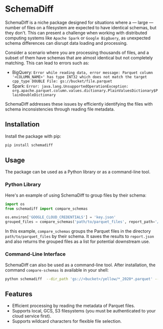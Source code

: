# SchemaDiff

SchemaDiff is a niche package designed for situations where a — large — number of files on a filesystem are expected to have identical schemas, but they don't. This can present a challenge when working with distributed computing systems like `Apache Spark` or `Google BigQuery`, as unexpected schema differences can disrupt data loading and processing.

Consider a scenario where you are processing thousands of files, and a subset of them have schemas that are almost identical but not completely matching. This can lead to errors such as:

- BigQuery: `Error while reading data, error message: Parquet column '<COLUMN_NAME>' has type INT32 which does not match the target cpp_type DOUBLE File: gs://bucket/file.parquet`
- Spark: `Error: java.lang.UnsupportedOperationException: org.apache.parquet.column.values.dictionary.PlainValuesDictionary$PlainDoubleDictionary`

SchemaDiff addresses these issues by efficiently identifying the files with schema inconsistencies through reading file metadata.

## Installation

Install the package with pip:

```bash
pip install schemadiff
```

## Usage

The package can be used as a Python library or as a command-line tool.

### Python Library

Here's an example of using SchemaDiff to group files by their schema:

```python
import os
from schemadiff import compare_schemas

os.environ['GOOGLE_CLOUD_CREDENTIALS'] = 'key.json'
grouped_files = compare_schemas('path/to/parquet_files', report_path='/desired/path/to/report.json')
```

In this example, `compare_schemas` groups the Parquet files in the directory `path/to/parquet_files` by their schema. It saves the results to `report.json` and also returns the grouped files as a list for potential downstream use.

### Command-Line Interface

SchemaDiff can also be used as a command-line tool. After installation, the command `compare-schemas` is available in your shell:

```bash
python schemadiff  --dir_path 'gs://<bucket>/yellow/*_2020*.parquet' --fs_type 'gcs' --report_path 'report.json' --return_type 'as_list'
```

## Features

- Efficient processing by reading the metadata of Parquet files.
- Supports local, GCS, S3 filesystems (you must be authenticated to your cloud service first).
- Supports wildcard characters for flexible file selection.
